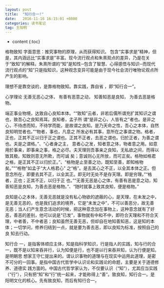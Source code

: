 ```yaml
---
layout: post
title:  "知行合一!"
date:   2016-11-16 16:15:01 +0800
categories: 读书笔记
tag: 王阳明
---
```


* content
{:toc}

格物致知
字面意思：推究事物的原理，从而获得知识。
包含“实事求是”精神，但是，其内涵远比“实事求是”丰富。现今流行观点和朱熹观点的差异，乃是在关于“致知”的解释。朱熹所谓的“知”是知性─包含了智慧、心得感悟与知识─而现代流行观点的“知”只是指知识，这种观念变异可能是由于现今社会流行唯物论观点所产生的影响。

理想不是靠空谈的，是靠格物致知。靠实践，靠自省 ，即“知行合一”。

心学理论
无善无恶心之体，
有善有恶意之动，
知善知恶是良知，
为善去恶是格物。

端正事业物境，达致自心良知本体。““致知”云者，非若后儒所谓充扩其知识之谓也，致吾心之良知焉耳。良知者，孟子所 谓“是非之心，人皆有之”者也。是非之心，不待虑而知，不待学而能，是故谓之良知。是乃天命之性，吾心之本体，自然良知明觉者也。”“物者，事也，凡意之 所发必有其事，意所在之事谓之物。格者，正也，正其不正以归于正之谓也。正其不正者，去恶之谓也。归於正者，为善之谓也。夫是之谓格。”、“心者身之主， 意者心之发，知者意之体，物者意之用。如意用於事亲，即事亲之事，格之必尽。夫天理则吾事亲之良知，无私欲之间，而得以致其极。知致则意无所欺，而可诚 矣；意诚则心无所放，而可正矣。格物如格君之格，是正其不正以归於正。”、“格物是止至善之功，既知至善，即知格物矣。”““格物”如孟子“大人格君心” 之“格”。是去其心之不正，以全其本体之正。但意念所在，即要去其不正，以全其正。即无时无处不是存天理。即是穷理。”“格者，正也；正其不正，以归于正 也。”“无善无恶是心之体，有善有恶是意之动，知善知恶是良知，为善去恶是格物。”、“随时就事上致其良知，便是格物。”

良知是心之本体，无善无恶就是没有私心物欲的遮蔽的心，是天理，在未发之中，是无善无恶的，也是我们追求的境界，它是“未发之中”，不可以善恶分，故无善 无恶；当人们产生意念活动的时候，把这种意念加在事物上，这种意念就有了好恶，善恶的差别，他可以说是“已发”，事物就有中和不中，即符合天理和不符合天 理，中者善，不中者恶；良知虽然无善无恶，但却自在地知善知恶，这是知的本体；一切学问，修养归结到一点，就是要为善去恶，即以良知为标准，按照自己的良 知去行动。

知行合 一，是指客体顺应主体，知是指科学知识，行是指人的实践，知与行的合一，既不是以知来吞并行，认为知便是行，也不是以行来吞并知，认为行便是知。是明朝思 想家王守仁提出来的。谓认识事物的道理与在现实中运用此道理，是密不可分的一回事。是指中国古代哲学中认识论和实践论的命题，主要是关于道德修养、道德实 践方面的。中国古代哲学家认为，不仅要认识（“知”），尤其应当实践（“行”），只有把“知”和“行”统一起来，才能称得上“善”。致良知，知行合一。是 阳明文化的核心。先有致良知，而后有知行合一。